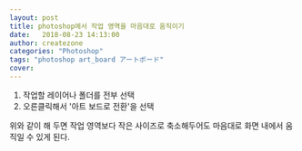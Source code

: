 ```yaml
---
layout: post
title: photoshop에서 작업 영역을 마음대로 움직이기
date:   2018-08-23 14:13:00
author: createzone
categories: "Photoshop"
tags: "photoshop art_board アートボード"
cover: 
---
```


1. 작업할 레이어나 폴더를 전부 선택
2. 오른클릭해서 '아트 보드로 전환'을 선택

위와 같이 해 두면 작업 영역보다 작은 사이즈로 축소해두어도 마음대로 화면 내에서 움직일 수 있게 된다.